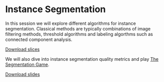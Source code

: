 # Instance Segmentation
In this session we will explore different algorithms for instance segmentation. Classical methods are typically combinations of image filtering methods, threshold algorithms and labeling algorthms such as connected component analysis. 

[Download slices](https://github.com/BiAPoL/Image-data-science-with-Python-and-Napari-EPFL2022/raw/main/docs/day2c_instance_segmentation/Instance_segmentation.pdf)

We will also dive into instance segmentation quality metrics and play [The Segmentation Game](https://github.com/haesleinhuepf/the-segmentation-game). 

[Download slides](https://github.com/BiAPoL/Image-data-science-with-Python-and-Napari-EPFL2022/raw/main/docs/day2c_instance_segmentation/segmentation_quality_estimation.pdf)
